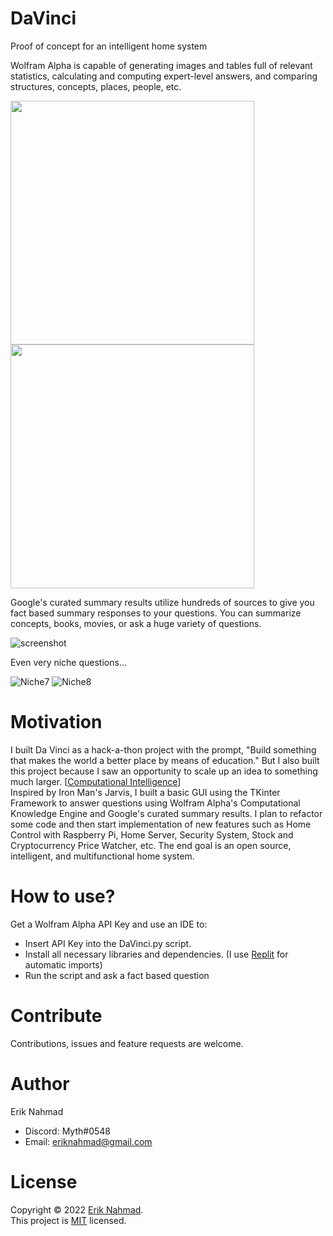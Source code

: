 # DaVinci
Proof of concept for an intelligent home system

Wolfram Alpha is capable of generating images and tables full of relevant statistics, calculating and computing expert-level answers, and comparing structures, concepts, places, people, etc.

<img src="https://user-images.githubusercontent.com/15154066/167070818-572217f0-91f6-4ae0-aada-3e0b402bfc52.png" width="390" /> <img src="https://user-images.githubusercontent.com/15154066/167070820-35e5ce6a-4aea-4079-a3f5-09cb993e370c.png" width="390" />

Google's curated summary results utilize hundreds of sources to give you fact based summary responses to your questions. You can summarize concepts, books, movies, or ask a huge variety of questions.

![screenshot](https://user-images.githubusercontent.com/15154066/167068926-83e8ad50-ec55-42f8-add2-220bff03fa52.PNG)

Even very niche questions...

![Niche7](https://user-images.githubusercontent.com/15154066/167075809-2c23def2-0861-4865-958f-034bb96fa1ac.png) ![Niche8](https://user-images.githubusercontent.com/15154066/167075822-f510bc63-695c-4760-bd69-96c8dd3e50ef.png)



# Motivation
I built Da Vinci as a hack-a-thon project with the prompt, "Build something that makes the world a better place by means of education." But I also built this project because I saw an opportunity to scale up an idea to something much larger. [[Computational Intelligence](https://github.com/eriknahmad/Computational-Intelligence)]</br>Inspired by Iron Man's Jarvis, I built a basic GUI using the TKinter Framework to answer questions using Wolfram Alpha's Computational Knowledge Engine and Google's curated summary results. I plan to refactor some code and then start implementation of new features such as Home Control with Raspberry Pi, Home Server, Security System, Stock and Cryptocurrency Price Watcher, etc. The end goal is an open source, intelligent, and multifunctional home system.



# How to use?
Get a Wolfram Alpha API Key and use an IDE to:
- Insert API Key into the DaVinci.py script.
- Install all necessary libraries and dependencies. (I use [Replit](https://replit.com/~) for automatic imports)
- Run the script and ask a fact based question


# Contribute
Contributions, issues and feature requests are welcome.


# Author
Erik Nahmad
- Discord: Myth#0548
- Email: eriknahmad@gmail.com


# License
Copyright © 2022 [Erik Nahmad](https://github.com/eriknahmad).<br />
This project is [MIT](https://github.com/eriknahmad/DaVinci/blob/main/LICENSE) licensed.
